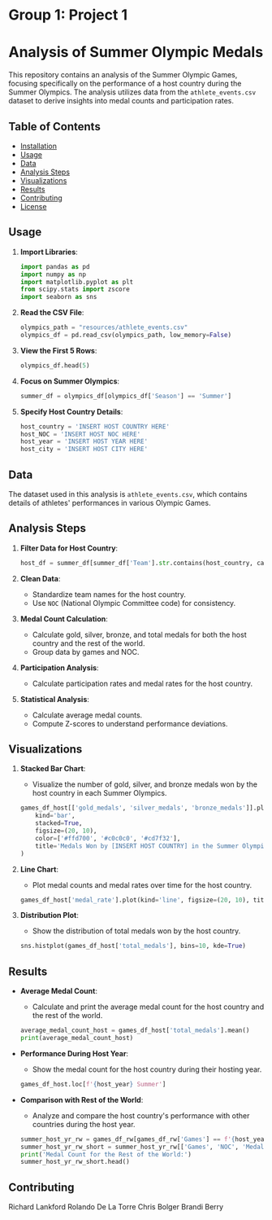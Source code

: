 # Group 1: Project 1

# Analysis of Summer Olympic Medals

This repository contains an analysis of the Summer Olympic Games, focusing specifically on the performance of a host country during the Summer Olympics. The analysis utilizes data from the `athlete_events.csv` dataset to derive insights into medal counts and participation rates.

## Table of Contents

- [Installation](#installation)
- [Usage](#usage)
- [Data](#data)
- [Analysis Steps](#analysis-steps)
- [Visualizations](#visualizations)
- [Results](#results)
- [Contributing](#contributing)
- [License](#license)


## Usage

1. **Import Libraries**:
    ```python
    import pandas as pd
    import numpy as np
    import matplotlib.pyplot as plt
    from scipy.stats import zscore
    import seaborn as sns
    ```

2. **Read the CSV File**:
    ```python
    olympics_path = "resources/athlete_events.csv"
    olympics_df = pd.read_csv(olympics_path, low_memory=False)
    ```

3. **View the First 5 Rows**:
    ```python
    olympics_df.head(5)
    ```

4. **Focus on Summer Olympics**:
    ```python
    summer_df = olympics_df[olympics_df['Season'] == 'Summer']
    ```

5. **Specify Host Country Details**:
    ```python
    host_country = 'INSERT HOST COUNTRY HERE'
    host_NOC = 'INSERT HOST NOC HERE'
    host_year = 'INSERT HOST YEAR HERE'
    host_city = 'INSERT HOST CITY HERE'
    ```

## Data

The dataset used in this analysis is `athlete_events.csv`, which contains details of athletes' performances in various Olympic Games.

## Analysis Steps

1. **Filter Data for Host Country**:
    ```python
    host_df = summer_df[summer_df['Team'].str.contains(host_country, case=False)]
    ```

2. **Clean Data**:
    - Standardize team names for the host country.
    - Use `NOC` (National Olympic Committee code) for consistency.

3. **Medal Count Calculation**:
    - Calculate gold, silver, bronze, and total medals for both the host country and the rest of the world.
    - Group data by games and NOC.

4. **Participation Analysis**:
    - Calculate participation rates and medal rates for the host country.

5. **Statistical Analysis**:
    - Calculate average medal counts.
    - Compute Z-scores to understand performance deviations.

## Visualizations

1. **Stacked Bar Chart**:
    - Visualize the number of gold, silver, and bronze medals won by the host country in each Summer Olympics.

    ```python
    games_df_host[['gold_medals', 'silver_medals', 'bronze_medals']].plot(
        kind='bar',
        stacked=True,
        figsize=(20, 10),
        color=['#ffd700', '#c0c0c0', '#cd7f32'],
        title='Medals Won by [INSERT HOST COUNTRY] in the Summer Olympics'
    )
    ```

2. **Line Chart**:
    - Plot medal counts and medal rates over time for the host country.

    ```python
    games_df_host['medal_rate'].plot(kind='line', figsize=(20, 10), title='Medal Rate for [INSERT HOST COUNTRY] in the Summer Olympics')
    ```

3. **Distribution Plot**:
    - Show the distribution of total medals won by the host country.

    ```python
    sns.histplot(games_df_host['total_medals'], bins=10, kde=True)
    ```

## Results

- **Average Medal Count**:
    - Calculate and print the average medal count for the host country and the rest of the world.

    ```python
    average_medal_count_host = games_df_host['total_medals'].mean()
    print(average_medal_count_host)
    ```

- **Performance During Host Year**:
    - Show the medal count for the host country during their hosting year.

    ```python
    games_df_host.loc[f'{host_year} Summer']
    ```

- **Comparison with Rest of the World**:
    - Analyze and compare the host country's performance with other countries during the host year.

    ```python
    summer_host_yr_rw = games_df_rw[games_df_rw['Games'] == f'{host_year} Summer']
    summer_host_yr_rw_short = summer_host_yr_rw[['Games', 'NOC', 'Medal']]
    print('Medal Count for the Rest of the World:')
    summer_host_yr_rw_short.head()
    ```

## Contributing

Richard Lankford
Rolando De La Torre
Chris Bolger
Brandi Berry

